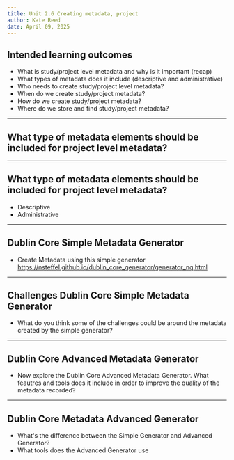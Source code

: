 ```yaml
---
title: Unit 2.6 Creating metadata, project
author: Kate Reed
date: April 09, 2025
---
```


## Intended learning outcomes 

- What is study/project level metadata and why is it important (recap)
- What types of metadata does it include (descriptive and administrative)
- Who needs to create study/project level metadata?
- When do we create study/project metadata?
- How do we create study/project metadata?
- Where do we store and find study/project metadata?

---
## What type of metadata elements should be included for project level metadata?

---
## What type of metadata elements should be included for project level metadata?

- Descriptive
- Administrative

---
## Dublin Core Simple Metadata Generator
- Create Metadata using this simple generator
https://nsteffel.github.io/dublin_core_generator/generator_nq.html

---
## Challenges Dublin Core Simple Metadata Generator
 - What do you think some of the challenges could be around the metadata created by the simple generator?

---
## Dublin Core Advanced Metadata Generator

- Now explore the Dublin Core Advanced Metadata Generator. What feautres and tools does it include in order to improve the quality of the metadata recorded?

---
## Dublin Core Metadata Advanced Generator
- What's the difference between the Simple Generator and Advanced Generator?
- What tools does the Advanced Generator use

